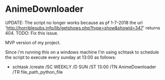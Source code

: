 # AnimeDownloader
UPDATE: The script no longer works because as pf 1-7-2018 the url 'http://horriblesubs.info/lib/getshows.php?type=show&showid=347' returns 404.
TODO: Fix this issue.

MVP version of my project.

Since i'm running this on a windows machine I'm using schtask to schedule the script to execute every sunday at 13:00 as follows:

- schtask /create /SC WEEKLY /D SUN /ST 13:00 /TN AnimeDownloader /TR file_path_python_file
